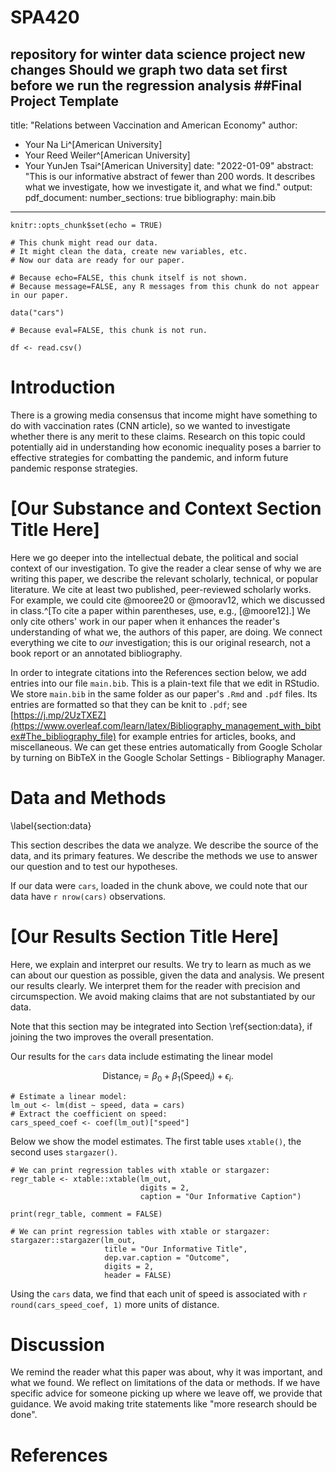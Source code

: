 # SPA420

repository for winter data science project 
new changes
Should we graph two data set first before we run the regression analysis
##Final Project Template
---
  title: "Relations between Vaccination and American Economy"
author: 
  - Your Na Li^[American University]
  - Your Reed Weiler^[American University]
  - Your YunJen Tsai^[American University]
date: "2022-01-09"
abstract: "This is our informative abstract of fewer than 200 words. It describes what we investigate, how we investigate it, and what we find."
output: 
  pdf_document:
    number_sections: true
bibliography: main.bib
---

```{r setup, include=FALSE}
knitr::opts_chunk$set(echo = TRUE)
```

```{r echo=FALSE, message=FALSE}
# This chunk might read our data.
# It might clean the data, create new variables, etc.
# Now our data are ready for our paper.

# Because echo=FALSE, this chunk itself is not shown.
# Because message=FALSE, any R messages from this chunk do not appear in our paper.

data("cars")
```

```{r eval=FALSE, echo=FALSE}
# Because eval=FALSE, this chunk is not run.

df <- read.csv()
```


# Introduction

There is a growing media consensus that income might have something to do with vaccination rates (CNN article), so we wanted to investigate whether there is any merit to these claims. Research on this topic could potentially aid in understanding how economic inequality poses a barrier to effective strategies for combatting the pandemic, and inform future pandemic response strategies. 


# [Our Substance and Context Section Title Here]

Here we go deeper into the intellectual debate, the political and social context of our investigation. To give the reader a clear sense of why we are writing this paper, we describe the relevant scholarly, technical, or popular literature.  We cite at least two published, peer-reviewed scholarly works. For example, we could cite @mooree20 or @moorav12, which we discussed in class.^[To cite a paper within parentheses, use, e.g., [@moore12].] We only cite others' work in our paper when it enhances the reader's understanding of what we, the authors of this paper, are doing.  We connect everything we cite to _our_ investigation; this is our original research, not a book report or an annotated bibliography.

In order to integrate citations into the References section below, we add entries into our file `main.bib`. This is a plain-text file that we edit in RStudio. We store `main.bib` in the same folder as our paper's `.Rmd` and `.pdf` files. Its entries are formatted so that they can be knit to `.pdf`; see [https://j.mp/2UzTXEZ](https://www.overleaf.com/learn/latex/Bibliography_management_with_bibtex#The_bibliography_file) for example entries for articles, books, and miscellaneous. We can get these entries automatically from Google Scholar by turning on BibTeX in the Google Scholar Settings - Bibliography Manager.

# Data and Methods
\label{section:data}

This section describes the data we analyze. We describe the source of the data, and its primary features. We describe the methods we use to answer our question and to test our hypotheses.

If our data were `cars`, loaded in the chunk above, we could note that our data have `r nrow(cars)` observations.

# [Our Results Section Title Here]

Here, we explain and interpret our results. We try to learn as much as we can about our question as possible, given the data and analysis. We present our results clearly. We interpret them for the reader with precision and circumspection. We avoid making claims that are not substantiated by our data.

Note that this section may be integrated into Section \ref{section:data}, if joining the two improves the overall presentation.

Our results for the `cars` data include estimating the linear model 

$$\text{Distance}_i = \beta_0 + \beta_1 (\text{Speed}_i) + \epsilon_i.$$

```{r echo=FALSE}
# Estimate a linear model:
lm_out <- lm(dist ~ speed, data = cars)
# Extract the coefficient on speed:
cars_speed_coef <- coef(lm_out)["speed"]
```

Below we show the model estimates. The first table uses `xtable()`, the second uses `stargazer()`.

```{r echo=FALSE, message=FALSE, results='asis'}
# We can print regression tables with xtable or stargazer:
regr_table <- xtable::xtable(lm_out,
                             digits = 2,
                             caption = "Our Informative Caption")

print(regr_table, comment = FALSE)
```

```{r echo=FALSE, message=FALSE, results='asis'}
# We can print regression tables with xtable or stargazer:
stargazer::stargazer(lm_out, 
                     title = "Our Informative Title",
                     dep.var.caption = "Outcome",
                     digits = 2,
                     header = FALSE)
```

Using the `cars` data, we find that each unit of speed is associated with `r round(cars_speed_coef, 1)` more units of distance.

# Discussion

We remind the reader what this paper was about, why it was important, and what we found. We reflect on limitations of the data or methods. If we have specific advice for someone picking up where we leave off, we provide that guidance. We avoid making trite statements like "more research should be done".

# References 
